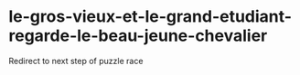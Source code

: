 # le-gros-vieux-et-le-grand-etudiant-regarde-le-beau-jeune-chevalier
Redirect to next step of puzzle race
